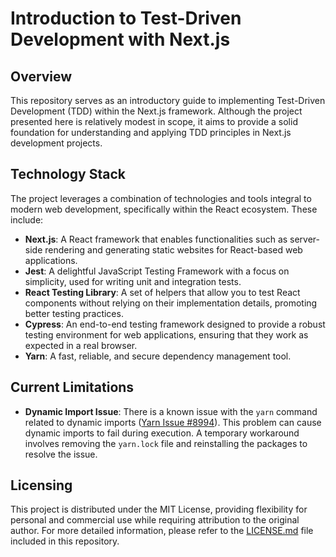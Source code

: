  # Introduction to Test-Driven Development with Next.js

## Overview
This repository serves as an introductory guide to implementing Test-Driven Development (TDD) within the Next.js framework. Although the project presented here is relatively modest in scope, it aims to provide a solid foundation for understanding and applying TDD principles in Next.js development projects.

## Technology Stack
The project leverages a combination of technologies and tools integral to modern web development, specifically within the React ecosystem. These include:

- **Next.js**: A React framework that enables functionalities such as server-side rendering and generating static websites for React-based web applications.
- **Jest**: A delightful JavaScript Testing Framework with a focus on simplicity, used for writing unit and integration tests.
- **React Testing Library**: A set of helpers that allow you to test React components without relying on their implementation details, promoting better testing practices.
- **Cypress**: An end-to-end testing framework designed to provide a robust testing environment for web applications, ensuring that they work as expected in a real browser.
- **Yarn**: A fast, reliable, and secure dependency management tool.

## Current Limitations
- **Dynamic Import Issue**: There is a known issue with the `yarn` command related to dynamic imports ([Yarn Issue #8994](https://github.com/yarnpkg/yarn/issues/8994)). This problem can cause dynamic imports to fail during execution. A temporary workaround involves removing the `yarn.lock` file and reinstalling the packages to resolve the issue.

## Licensing
This project is distributed under the MIT License, providing flexibility for personal and commercial use while requiring attribution to the original author. For more detailed information, please refer to the [LICENSE.md](LICENSE.md) file included in this repository.